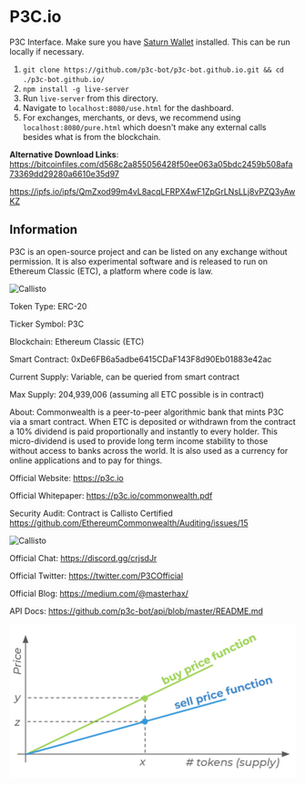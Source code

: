# P3C.io
P3C Interface. Make sure you have [Saturn Wallet](https://chrome.google.com/webstore/detail/saturn-wallet/nkddgncdjgjfcddamfgcmfnlhccnimig?hl=en) installed. This can be run locally if necessary.

1. ```git clone https://github.com/p3c-bot/p3c-bot.github.io.git && cd ./p3c-bot.github.io/```
1. ```npm install -g live-server```
1. Run ```live-server``` from this directory.
1. Navigate to `localhost:8080/use.html` for the dashboard.
1. For exchanges, merchants, or devs, we recommend using `localhost:8080/pure.html` which doesn't make any external calls besides what is from the blockchain.

**Alternative Download Links**: 
https://bitcoinfiles.com/d568c2a855056428f50ee063a05bdc2459b508afa73369dd29280a6610e35d97

https://ipfs.io/ipfs/QmZxod99m4vL8acqLFRPX4wF1ZpGrLNsLLj8vPZQ3yAwKZ


## Information

P3C is an open-source project and can be listed on any exchange without permission. It is also experimental software and is released to run on Ethereum Classic (ETC), a platform where code is law.

![Callisto](/img/etc-logo.png)

Token Type: ERC-20

Ticker Symbol: P3C

Blockchain: Ethereum Classic (ETC)

Smart Contract: 0xDe6FB6a5adbe6415CDaF143F8d90Eb01883e42ac

Current Supply: Variable, can be queried from smart contract

Max Supply: 204,939,006 (assuming all ETC possible is in contract)

About: Commonwealth is a peer-to-peer algorithmic bank that mints P3C via a smart contract. When ETC is deposited or withdrawn from the contract a 10% dividend is paid proportionally and instantly to every holder. This micro-dividend is used to provide long term income stability to those without access to banks across the world. It is also used as a currency for online applications and to pay for things.

Official Website: https://p3c.io

Official Whitepaper: https://p3c.io/commonwealth.pdf

Security Audit: Contract is Callisto Certified https://github.com/EthereumCommonwealth/Auditing/issues/15

![Callisto](/img/callisto-badge.png)

Official Chat: https://discord.gg/crjsdJr

Official Twitter: https://twitter.com/P3COfficial

Official Blog: https://medium.com/@masterhax/

API Docs: https://github.com/p3c-bot/api/blob/master/README.md

![CO](/doc-assets/co.png)

